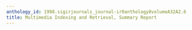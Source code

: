 ```yaml
---
anthology_id: 1998.sigirjournals_journal-ir0anthology0volumeA32A2.6
title: Multimedia Indexing and Retrieval, Summary Report
---
```

